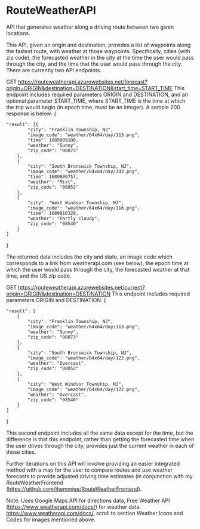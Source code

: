 # RouteWeatherAPI
API that generates weather along a driving route between two given locations.

This API, given an origin and destination, provides a list of waypoints along the fastest route, with weather at those waypoints.
Specifically, cities (with zip code), the forecasted weather in the city at the time the user would pass through the city, and the time that the user would pass through the city.
There are currently two API endpoints.

GET https://routeweatherapi.azurewebsites.net/forecast?origin=ORIGIN&destination=DESTINATION&start_time=START_TIME
This endpoint includes required parameters ORIGIN and DESTINATION, and an optional parameter START_TIME, where START_TIME is the time at which the trip would begin (in epoch time, must be an integer).
A sample 200 response is below:
{

    "result": [{ 
            "city": "Franklin Township, NJ",
            "image_code": "weather/64x64/day/113.png",
            "time": 1689809100,
            "weather": "Sunny",
            "zip_code": "08873"
        },
        {
            "city": "South Brunswick Township, NJ",
            "image_code": "weather/64x64/day/143.png",
            "time": 1689809757,
            "weather": "Mist",
            "zip_code": "08852"
        },
        {
            "city": "West Windsor Township, NJ",
            "image_code": "weather/64x64/day/116.png",
            "time": 1689810328,
            "weather": "Partly cloudy",
            "zip_code": "08540"
        }
    ]
}

The returned data includes the city and state, an image code which corresponds to a link from weatherapi.com (see below), the epoch time at which the user would pass through the city, the forecasted weather at that time, and the US zip code.

GET https://routeweatherapi.azurewebsites.net/current?origin=ORIGIN&destination=DESTINATION
This endpoint includes required parameters ORIGIN and DESTINATION.
{

    "result": [
        {
            "city": "Franklin Township, NJ",
            "image_code": "weather/64x64/day/113.png",
            "weather": "Sunny",
            "zip_code": "08873"
        },
        {
            "city": "South Brunswick Township, NJ",
            "image_code": "weather/64x64/day/122.png",
            "weather": "Overcast",
            "zip_code": "08852"
        },
        {
            "city": "West Windsor Township, NJ",
            "image_code": "weather/64x64/day/122.png",
            "weather": "Overcast",
            "zip_code": "08540"
        }
    ]
}

This second endpoint includes all the same data except for the time, but the difference is that this endpoint, rather than getting the forecasted time when the user drives through the city, provides just the current weather in each of those cities.

Further iterations on this API will involve providing an easier integrated method with a map for the user to compare routes and use weather forecasts to provide adjusted driving time estimates (in conjunction with my RouteWeatherFrontend (https://github.com/ihemmige/RouteWeatherFrontend).

Note:
Uses Google Maps API for directions data, Free Weather API (https://www.weatherapi.com/docs/) for weather data.
https://www.weatherapi.com/docs/, scroll to section Weather Icons and Codes for images mentioned above.
